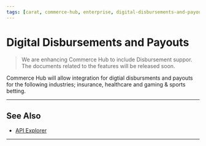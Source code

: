 ```yaml
---
tags: [carat, commerce-hub, enterprise, digital-disbursements-and-payouts, disbursement, vault]
---
```



# Digital Disbursements and Payouts

<!-- theme: danger -->
> We are enhancing Commerce Hub to include Disbursement suppor. The documents related to the features will be released soon.

Commerce Hub will allow integration for digtial disbursments and payouts for the following industries; insurance, healthcare and gaming & sports betting.


---

## See Also

- [API Explorer](../api/?type=post&path=/payments/v1/charges)

---

